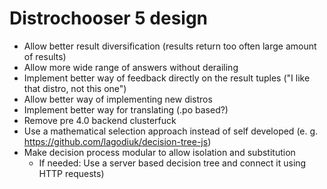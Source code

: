 # Distrochooser 5 design

- Allow better result diversification (results return too often large amount of results)
- Allow more wide range of answers without derailing
- Implement better way of feedback directly on the result tuples ("I like that distro, not this one")
- Allow better way of implementing new distros
- Implement better way for translating (.po based?)
- Remove pre 4.0 backend clusterfuck
- Use a mathematical selection approach instead of self developed (e. g. https://github.com/lagodiuk/decision-tree-js)
- Make decision process modular to allow isolation and substitution
  - If needed: Use a server based decision tree and connect it using HTTP requests)